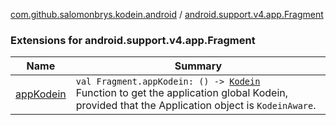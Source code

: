 [com.github.salomonbrys.kodein.android](../index.md) / [android.support.v4.app.Fragment](.)

### Extensions for android.support.v4.app.Fragment

| Name | Summary |
|---|---|
| [appKodein](app-kodein.md) | `val Fragment.appKodein: () -> `[`Kodein`](../../com.github.salomonbrys.kodein/-kodein/index.md)<br>Function to get the application global Kodein, provided that the Application object is `KodeinAware`. |
